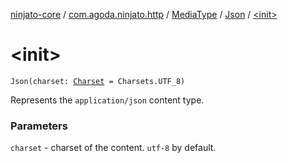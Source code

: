 [ninjato-core](../../../index.md) / [com.agoda.ninjato.http](../../index.md) / [MediaType](../index.md) / [Json](index.md) / [&lt;init&gt;](./-init-.md)

# &lt;init&gt;

`Json(charset: `[`Charset`](http://docs.oracle.com/javase/6/docs/api/java/nio/charset/Charset.html)` = Charsets.UTF_8)`

Represents the `application/json` content type.

### Parameters

`charset` - charset of the content. `utf-8` by default.